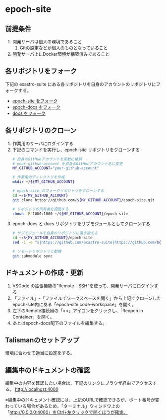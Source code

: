# epoch-site

## 前提条件

1. 開発サーバは個人の環境であること
   1. Gitの設定などが個人のものとなっていること
2. 開発サーバ上にDocker環境が構築済みであること

## 各リポジトリをフォーク

下記の exastro-suite にある各リポジトリを自身のアカウントのリポジトリにフォークする。
- [epoch-site をフォーク](https://github.com/exastro-suite/epoch-site/fork)
- [epoch-docs をフォーク](https://github.com/exastro-suite/epoch-docs/fork)
- [docs をフォーク](https://github.com/exastro-suite/docs/fork)

## 各リポジトリのクローン
1. 作業用のサーバにログインする
2. 下記のコマンドを実行し、epoch-site リポジトリをクローンする
   ```bash
   # 自身のGitHubアカウントを変数に格納
   # your-github-account を自身のGitHubアカウント名に変更
   MY_GITHUB_ACCOUNT="your-github-account"
   
   # 作業用のディレクトリを作成
   mkdir ~/${MY_GITHUB_ACCOUNT}
   
   # epoch-site のフォークリポジトリをクローンする
   cd ~/${MY_GITHUB_ACCOUNT}
   git clone https://github.com/${MY_GITHUB_ACCOUNT}/epoch-site.git

   # リポジトリの所有者を変更する
   chown -R 1000:1000 ~/${MY_GITHUB_ACCOUNT}/epoch-site
   ```
3. epoch-docs と docs リポジトリをサブモジュールとしてクローンする
   ```bash
   # サブモジュールを自身のリポジトリに置き換える
   cd ~/${MY_GITHUB_ACCOUNT}/epoch-site
   sed -i -e "s|https://github.com/exastro-suite|https://github.com/${MY_GITHUB_ACCOUNT}|g" .gitmodules

   # リモートリポジトリと動機
   git submodule sync
   ```

## ドキュメントの作成・更新

1. VSCode の拡張機能の"Remote - SSH"を使って、開発サーバにログインする
2. 「ファイル」-「ファイルでワークスペースを開く」から上記でクローンしたepoch-site内にある「epoch-site.code-workspace」を開く。
3. 左下のRemote接続用の「><」アイコンをクリックし、「Reopen in Container」を開く。
4. あとはepoch-docs配下のファイルを編集する。

## Talismanのセットアップ
環境に合わせて適当に設定をする。

## 編集中のドキュメントの確認
編集中の内容を確認したい場合は、下記のリンクにブラウザ経由でアクセスする。
[http://localhost:4000](http://localhost:4000)

※編集中のドキュメント確認には、上記のURLで確認できるが、ポート番号が変わっている場合があるため、「ターミナル」ウィンドウ上の「http://0.0.0.0:4000」をCtrl+左クリックで開くほうが確実。